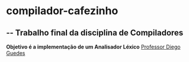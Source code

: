 # compilador-cafezinho
--
Trabalho final da disciplina de Compiladores
--
**Objetivo é a implementação  de um Analisador Léxico**
[Professor Diego Guedes]("https://github.com/diegoguedes") 
